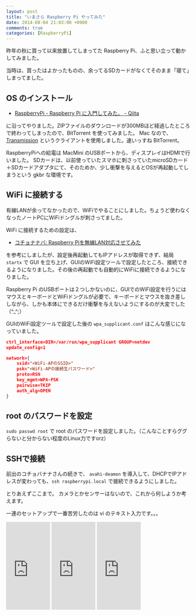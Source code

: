 ```yaml
---
layout: post
title: "いまさら Raspberry Pi やってみた"
date: 2014-08-04 21:03:00 +0900
comments: true
categories: [RaspberryPi]
---
```

昨年の秋に買って以来放置してしまってた Raspberry Pi、ふと思い立って動かしてみました。
<!--more-->
当時は、買ったはよかったものの、余ってるSDカードがなくてそのまま「寝て」しまってました。

## OS のインストール

* [RaspberryPi - Raspberry Pi に入門してみた。 - Qiita](http://qiita.com/tomk79/items/cdc1b88358afba2c6337)

に沿ってやりました。ZIPファイルのダウンロードが300MBほど経過したところで終わってしまったので、BitTorrent を使ってみました。
Mac なので、[Transmission](https://www.transmissionbt.com/) というクライアントを使用しました。速いっすね BitTorrent。

RaspberryPiへの給電は MacMini のUSBポートから、ディスプレイはHDMIで行いました。
SDカードは、以前使っていたスマホに刺さっていたmicroSDカード＋SDカードアダプタにて、そのためか、少し衝撃を与えるとOSが再起動してしまうという gkbr な環境です。

## WiFi に接続する

有線LANが余ってなかったので、WiFiでやることにしました。ちょうど使わなくなったノートPCにWiFiドングルが刺さってました。

WiFi に接続するための設定は、

* [コチョナナバ: Raspberry Piを無線LAN対応させてみた](http://kingyo-bachi.blogspot.jp/2013/07/raspberry-pilan.html)

を参考にしましたが、設定後再起動してもIPアドレスが取得できず、結局 ``startx`` で GUI を立ち上げ、GUIのWiFi設定ツールで設定したところ、接続できるようになりました。その後の再起動でも自動的にWiFiに接続できるようになりました。

Raspberry Pi のUSBポートは２つしかないのに、GUIでのWiFi設定を行うにはマウスとキーボードとWiFiドングルが必要で、キーボードとマウスを抜き差ししながら、しかも本体にできるだけ衝撃を与えないようにするのが大変でした（^_^;）

GUIのWiFi設定ツールで設定した後の ``wpa_supplicant.conf`` はこんな感じになっていました。

```json wpa_supplicant.conf
ctrl_interface=DIR=/var/run/wpa_supplicant GROUP=netdev
update_config=1

network={
	ssid="<WiFi-APのSSID>"
	psk="<WiFi-APの接続生パスワード>"
	proto=RSN
	key_mgmt=WPA-PSK
	pairwise=TKIP
	auth_alg=OPEN
}
```

## root のパスワードを設定

``sudo passwd root`` で root のパスワードを設定しました。（こんなことすらググらないと分からない程度のLinux力ですorz）

## SSHで接続

前出のコチョバナナさんの続きで、 ``avahi-deamon`` を導入して、DHCPでIPアドレスが変わっても、``ssh raspberrypi.local`` で接続できるようにしました。

とりあえずここまで。
カメラとかセンサーはないので、これから何しようか考えます。

一連のセットアップで一番苦労したのは vi のテキスト入力です。。。

<iframe src="http://rcm-fe.amazon-adsystem.com/e/cm?lt1=_blank&bc1=000000&IS2=1&bg1=FFFFFF&fc1=000000&lc1=0000FF&t=oku2008-22&o=9&p=8&l=as4&m=amazon&f=ifr&ref=ss_til&asins=B00CBWMXVE" style="width:120px;height:240px;" scrolling="no" marginwidth="0" marginheight="0" frameborder="0"></iframe>


<iframe src="http://rcm-fe.amazon-adsystem.com/e/cm?lt1=_blank&bc1=000000&IS2=1&bg1=FFFFFF&fc1=000000&lc1=0000FF&t=oku2008-22&o=9&p=8&l=as4&m=amazon&f=ifr&ref=ss_til&asins=B003NSAMW2" style="width:120px;height:240px;" scrolling="no" marginwidth="0" marginheight="0" frameborder="0"></iframe>

<iframe src="http://rcm-fe.amazon-adsystem.com/e/cm?lt1=_blank&bc1=000000&IS2=1&bg1=FFFFFF&fc1=000000&lc1=0000FF&t=oku2008-22&o=9&p=8&l=as4&m=amazon&f=ifr&ref=ss_til&asins=B00ISP0MOI" style="width:120px;height:240px;" scrolling="no" marginwidth="0" marginheight="0" frameborder="0"></iframe>
